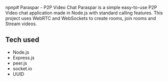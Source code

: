 npnp# Paraspar - P2P Video Chat
Paraspar is a simple easy-to-use P2P Video chat application made in Node.js with standard calling features. This project uses WebRTC and WebSockets to create rooms, join rooms and Stream videos.

## Tech used
- Node.js
- Express.js
- peer.js
- socket.io
- UUID

